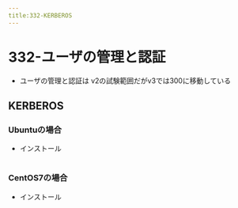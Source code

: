 ```yaml
---
title:332-KERBEROS
---
```

# 332-ユーザの管理と認証

- ユーザの管理と認証は v2の試験範囲だがv3では300に移動している

## KERBEROS

### Ubuntuの場合

- インストール
  ```
  
  ```

### CentOS7の場合

- インストール
  ```

  ```
